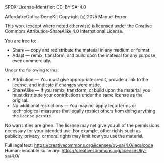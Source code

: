 SPDX-License-Identifier: CC-BY-SA-4.0

AffordableOpticalDemoKit
Copyright (c) 2025 Manuel Ferrer

This work (except where noted otherwise) is licensed under the
Creative Commons Attribution-ShareAlike 4.0 International License.

You are free to:
- Share — copy and redistribute the material in any medium or format
- Adapt — remix, transform, and build upon the material for any purpose, even commercially.

Under the following terms:
- Attribution — You must give appropriate credit, provide a link to the license,
  and indicate if changes were made.
- ShareAlike — If you remix, transform, or build upon the material, you must
  distribute your contributions under the same license as the original.
- No additional restrictions — You may not apply legal terms or technological
  measures that legally restrict others from doing anything the license permits.

No warranties are given. The license may not give you all of the permissions necessary
for your intended use. For example, other rights such as publicity, privacy, or moral
rights may limit how you use the material.

Full legal text: https://creativecommons.org/licenses/by-sa/4.0/legalcode
Human-readable summary: https://creativecommons.org/licenses/by-sa/4.0/
